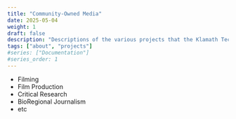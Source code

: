 ```yaml
---
title: "Community-Owned Media"
date: 2025-05-04
weight: 1
draft: false
description: "Descriptions of the various projects that the Klamath Tech Collective is engaged in."
tags: ["about", "projects"]
#series: ["Documentation"]
#series_order: 1
---
```


- Filming
- Film Production
- Critical Research
- BioRegional Journalism
- etc